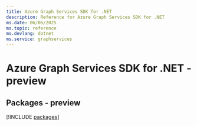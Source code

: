 ```yaml
---
title: Azure Graph Services SDK for .NET
description: Reference for Azure Graph Services SDK for .NET
ms.date: 06/06/2025
ms.topic: reference
ms.devlang: dotnet
ms.service: graphservices
---
```

# Azure Graph Services SDK for .NET - preview
## Packages - preview
[!INCLUDE [packages](graph-services-index.md)]